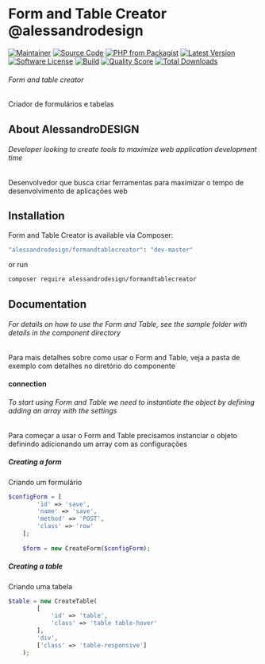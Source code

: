 # Form and Table Creator @alessandrodesign
[![Maintainer](http://img.shields.io/badge/maintainer-@alessandrodesign-blue.svg?style=flat-square)](https://facebook.com/alessandrodesig.dev)
[![Source Code](http://img.shields.io/badge/source-alessandrodesign/formandtablecreator-blue.svg?style=flat-square)](https://github.com/alessandrodesign/formandtablecreator)
[![PHP from Packagist](https://img.shields.io/packagist/php-v/alessandrodesign/formandtablecreator.svg?style=flat-square)](https://packagist.org/packages/alessandrodesign/formandtablecreator)
[![Latest Version](https://img.shields.io/github/release/alessandrodesign/formandtablecreator.svg?style=flat-square)](https://github.com/alessandrodesign/formandtablecreator/releases)
[![Software License](https://img.shields.io/badge/license-MIT-brightgreen.svg?style=flat-square)](LICENSE)
[![Build](https://img.shields.io/scrutinizer/build/g/alessandrodesign/formandtablecreator.svg?style=flat-square)](https://scrutinizer-ci.com/g/alessandrodesign/formandtablecreator)
[![Quality Score](https://img.shields.io/scrutinizer/g/alessandrodesign/formandtablecreator.svg?style=flat-square)](https://scrutinizer-ci.com/g/alessandrodesign/formandtablecreator)
[![Total Downloads](https://img.shields.io/packagist/dt/alessandrodesign/formandtablecreator.svg?style=flat-square)](https://packagist.org/packages/alessandrodesign/formandtablecreator)

###### Form and table creator

Criador de formulários e tabelas

## About AlessandroDESIGN

###### Developer looking to create tools to maximize web application development time

Desenvolvedor que busca criar ferramentas para maximizar o tempo de desenvolvimento de aplicações web

## Installation

Form and Table Creator is available via Composer:

```bash
"alessandrodesign/formandtablecreator": "dev-master"
```

or run

```bash
composer require alessandrodesign/formandtablecreator
```

## Documentation

###### For details on how to use the Form and Table, see the sample folder with details in the component directory

Para mais detalhes sobre como usar o Form and Table, veja a pasta de exemplo com detalhes no diretório do componente


#### connection

###### To start using Form and Table we need to instantiate the object by defining adding an array with the settings

Para começar a usar o Form and Table precisamos instanciar o objeto definindo adicionando um array com as configurações

##### Creating a form
Criando um formulário

```php
$configForm = [
        'id' => 'save',
        'name' => 'save',
        'method' => 'POST',
        'class' => 'row'
    ];
    
    $form = new CreateForm($configForm);
```

##### Creating a table
Criando uma tabela

```php
$table = new CreateTable(
        [
            'id' => 'table',
            'class' => 'table table-hover'
        ],
        'div',
        ['class' => 'table-responsive']
    );
```
